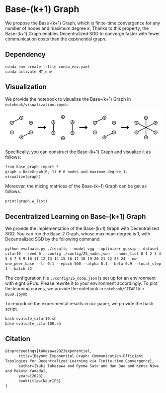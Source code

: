 # Base-(k+1) Graph
We propose the Base-(k+1) Graph, which is finite-time convergence for any number of nodes and maximum degree $k$,
Thanks to this property, the Base-(k+1) Graph enables Decentralized SGD to converge faster with fewer communication costs than the exponential graph.

## Dependency
```
conda env create --file conda_env.yaml
conda activate MT_env
```

## Visualization
We provide the notebook to visualize the Base-(k+1) Graph in `notebook/visualization.ipynb`.

![Base-2 Graph with 6 nodes](pic/base_2_graph_with_6_nodes.png "Base-2 Graph")

Specifically, you can construct the Base-(k+1) Graph and visualize it as follows:
```
from base_graph import *
graph = BaseGraph(6, 1) # 6 nodes and maximum degree 1.
visualize(graph)
```

Moreover, the mixing matrices of the Base-(k+1) Graph can be get as follows.
```
print(graph.w_list)
```

## Decentralized Learning on Base-(k+1) Graph
We provide the implementation of the Base-(k+1) Graph with Decentralized SGD.
You can run the Base-2 Graph, whose maximum degree is 1, with Decentralized SGD by the following command.
```
python evaluate.py ./results --model vgg --optimizer gossip --dataset cifar10 --seed 0 --config ./config/25_node.json  --node_list 0 1 2 3 4 5 6 7 8 9 10 11 12 13 14 15 16 17 18 19 20 21 22 23 24 --nw one_peer_base --lr 0.1 --epoch 500 --alpha 0.1 --beta 0.9 --local_step 1 --batch 32
```
The configuration file `./config/25_node.json` is set up for an environment with eight GPUs.
Please rewrite it to your environment accordingly.
To plot the learning curves, we provide the notebook in `notebook/CIFAR10 + DSGD.ipynb`.

To reproduce the experimental results in our paper, we provide the bash script.
```
bash evalute_cifar10.sh
base evaluate_cifar100.sh
```


## Citation
```
@inproceedings{takezawa2023exponential,
      title={Beyond Exponential Graph: Communication-Efficient Topologies for Decentralized Learning via Finite-time Convergence}, 
      author={Yuki Takezawa and Ryoma Sato and Han Bao and Kenta Niwa and Makoto Yamada},
      year={2023},
      booktitle={NeurIPS}
}
```
